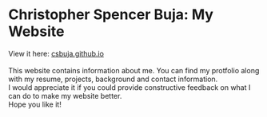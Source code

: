 <h1>Christopher Spencer Buja: <b>My Website</b></h1>
<p>
View it here: <a href="https://csbuja.github.io">csbuja.github.io</a><br><br>
This website contains information about me. You can find my protfolio along with  my resume, projects, background and contact information. 
<br> I would appreciate it if you could provide constructive feedback on what I can do to make my website better.
<br>Hope you like it!</p>
<br>
